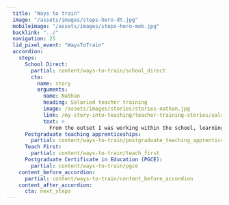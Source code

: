 ```yaml
---
  title: "Ways to train"
  image: "/assets/images/steps-hero-dt.jpg"
  mobileimage: "/assets/images/steps-hero-mob.jpg"
  backlink: "../"
  navigation: 25
  lid_pixel_event: "WaysToTrain"
  accordion:
    steps:
      School Direct:
        partial: content/ways-to-train/school_direct
        cta:
          name: story
          arguments:
            name: Nathan
            heading: Salaried teacher training
            image: /assets/images/stories/stories-nathan.jpg
            link: /my-story-into-teaching/teacher-training-stories/salaried-teacher-training-classroom-learning
            text: >
              From the outset I was working within the school, learning and training in the classroom whilst being supported by qualified teachers and mentors.
      Postgraduate teaching apprenticeships:
        partial: content/ways-to-train/postgraduate_teaching_apprenticeships
      Teach First:
        partial: content/ways-to-train/teach_first
      Postgraduate Certificate in Education (PGCE):
        partial: content/ways-to-train/pgce
    content_before_accordion:
      partial: content/ways-to-train/content_before_accordion
    content_after_accordion:
      cta: next_steps
---
```

